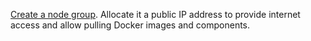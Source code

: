 [Create a node group](../../managed-kubernetes/operations/node-group/node-group-create.md). Allocate it a public IP address to provide internet access and allow pulling Docker images and components.
